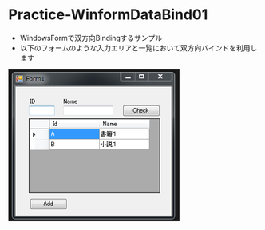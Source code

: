 # Practice-WinformDataBind01
* WindowsFormで双方向Bindingするサンプル
* 以下のフォームのような入力エリアと一覧において双方向バインドを利用します

![](./Practice-WinformDataBind01/img/img-form.PNG)
